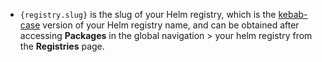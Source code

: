 - `{registry.slug}` is the slug of your Helm registry, which is the [kebab-case](https://en.wikipedia.org/wiki/Letter_case#Kebab_case) version of your Helm registry name, and can be obtained after accessing **Packages** in the global navigation > your helm registry from the **Registries** page.
